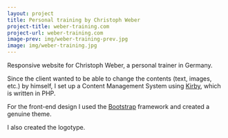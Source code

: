 ```yaml
---
layout: project
title: Personal training by Christoph Weber
project-title: weber-training.com
project-url: weber-training.com
image-prev: img/weber-training-prev.jpg
image: img/weber-training.jpg
---
```


Responsive website for Christoph Weber, a personal trainer in Germany.

Since the client wanted to be able to change the contents (text, images, etc.) by himself, I set up a Content Management System using [Kirby](https://getkirby.com), which is written in PHP.

For the front-end design I used the [Bootstrap](http://responsive-nav.com/) framework and created a genuine theme.

I also created the logotype.
